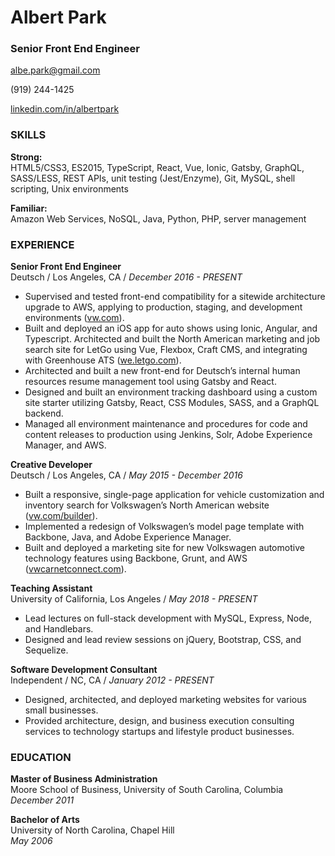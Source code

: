# Albert Park
### Senior Front End Engineer 
                                                                                                             
albe.park@gmail.com

(919) 244-1425	

[linkedin.com/in/albertpark](https://www.linkedin.com/in/albertpark)

### SKILLS

**Strong:**   
HTML5/CSS3, ES2015, TypeScript, React, Vue, Ionic, Gatsby, GraphQL, SASS/LESS, REST APIs, unit testing (Jest/Enzyme), Git, MySQL, shell scripting, Unix environments

**Familiar:**   
Amazon Web Services, NoSQL, Java, Python, PHP, server management

### EXPERIENCE

**Senior Front End Engineer**   
Deutsch / Los Angeles, CA / *December 2016 - PRESENT*

- Supervised and tested front-end compatibility for a sitewide architecture upgrade to AWS, applying to production, staging, and development environments ([vw.com](http://www.vw.com)).
- Built and deployed an iOS app for auto shows using Ionic, Angular, and Typescript.
Architected and built the North American marketing and job search site for LetGo using Vue, Flexbox, Craft CMS, and integrating with Greenhouse ATS ([we.letgo.com](we.letgo.com)).
- Architected and built a new front-end for Deutsch’s internal human resources resume management tool using Gatsby and React.
- Designed and built an environment tracking dashboard using a custom site starter utilizing Gatsby, React, CSS Modules, SASS, and a GraphQL backend.
- Managed all environment maintenance and procedures for code and content releases to production using Jenkins, Solr, Adobe Experience Manager, and AWS.

**Creative Developer**    
Deutsch / Los Angeles, CA / *May 2015 - December 2016*

- Built a responsive, single-page application for vehicle customization and inventory search for Volkswagen’s North American website ([vw.com/builder](vw.com/builder)).
- Implemented a redesign of Volkswagen’s model page template with Backbone, Java, and Adobe Experience Manager.
- Built and deployed a marketing site for new Volkswagen automotive technology features using Backbone, Grunt, and AWS ([vwcarnetconnect.com](vwcarnetconnect.com)).

**Teaching Assistant**    
University of California, Los Angeles / *May 2018 - PRESENT*

- Lead lectures on full-stack development with MySQL, Express, Node, and Handlebars.
- Designed and lead review sessions on jQuery, Bootstrap, CSS, and Sequelize.

**Software Development Consultant**   
Independent / NC, CA / *January 2012 - PRESENT*

- Designed, architected, and deployed marketing websites for various small businesses.
- Provided architecture, design, and business execution consulting services to technology startups and lifestyle product businesses. 

### EDUCATION
**Master of Business Administration**   
Moore School of Business, University of South Carolina, Columbia    
*December 2011*

**Bachelor of Arts**    
University of North Carolina, Chapel Hill   
*May 2006*
